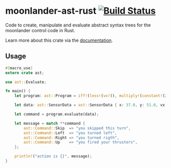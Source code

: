 # moonlander-ast-rust [![Build Status](https://travis-ci.org/darwins-challenge/moonlander-ast-rust.svg?branch=master)](https://travis-ci.org/darwins-challenge/moonlander-ast-rust)
Code to create, manipulate and evaluate abstract syntax trees for the moonlander control code in Rust.

Learn more about this crate via the [documentation][].

## Usage

```rust
#[macro_use]
extern crate ast;

use ast::Evaluate;

fn main() {
	let program: ast::Program = iff!(less!(vx!(), multiply!(constant!(2.0), constant!(3.0))), left!(), right!());

	let data: ast::SensorData = ast::SensorData { x: 37.0, y: 51.0, vx: 1.0, vy: 0.0, o: 0.0, w: 0.0 };

	let command = program.evaluate(data);

	let message = match **command {
		ast::Command::Skip  => "you skipped this turn",
		ast::Command::Left  => "you turned left",
		ast::Command::Right => "you turned rigth",
		ast::Command::Up    => "you fired your thrusters",
	};

	println!("action is {}", message);
}
```

[documentation]: http://darwins-challenge.github.io/moonlander-ast-rust/
